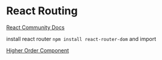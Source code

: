 # React Routing

[React Community Docs](https://reactjs.org/community/routing.html)

install react router
```npm install react-router-dom```
and import

[Higher Order Component](https://reactjs.org/docs/higher-order-components.html)